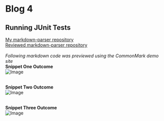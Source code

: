 # Blog 4
## Running JUnit Tests

[My markdown-parser repository](https://github.com/mchouthai/markdown-parser.git) <br>
[Reviewed markdown-parser repository](https://github.com/mchouthai/good-markdown-parser.git) <br><br>
*Following markdown code was previewed using the CommonMark demo site*<br>
**Snippet One Outcome**<br>
![Image](https://i.ibb.co/Vjg1Xcy/Screen-Shot-2022-05-30-at-10-17-23-PM.png)<br><br>

**Snippet Two Outcome**<br>
![Image](https://i.ibb.co/bgCJd4Q/Screen-Shot-2022-05-30-at-10-17-45-PM.png)<br><br>

**Snippet Three Outcome**<br>
![Image](https://i.ibb.co/XyCJgkD/Screen-Shot-2022-05-30-at-10-18-06-PM.png)<br><br>



